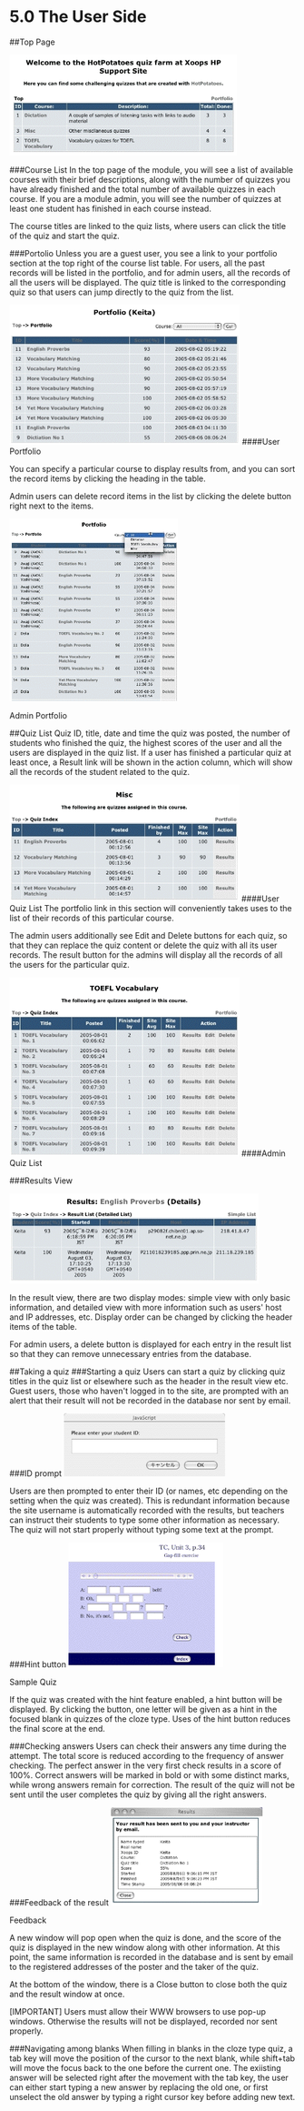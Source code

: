 # 5.0 The User Side

##Top Page

![](../assets/toppage.gif)

###Course List
In the top page of the module, you will see a list of available courses with their brief descriptions, along with the number of quizzes you have already finished and the total number of available quizzes in each course. If you are a module admin, you will see the number of quizzes at least one student has finished in each course instead.

The course titles are linked to the quiz lists, where users can click the title of the quiz and start the quiz.

###Portolio
Unless you are a guest user, you see a link to your portfolio section at the top right of the course list table. For users, all the past records will be listed in the portfolio, and for admin users, all the records of all the users will be displayed. The quiz title is linked to the corresponding quiz so that users can jump directly to the quiz from the list.

![](../assets/portfolio-user.gif)
####User Portfolio

You can specify a particular course to display results from, and you can sort the record items by clicking the heading in the table.

Admin users can delete record items in the list by clicking the delete button right next to the items.

![](../assets/portfolio-admin.gif)

Admin Portfolio

##Quiz List
Quiz ID, title, date and time the quiz was posted, the number of students who finished the quiz, the highest scores of the user and all the users are displayed in the quiz list. If a user has finished a particular quiz at least once, a Result link will be shown in the action column, which will show all the records of the student related to the quiz.

![](../assets/quizlist-user.gif)
####User Quiz List
The portfolio link in this section will conveniently takes uses to the list of their records of this particular course.

The admin users additionally see Edit and Delete buttons for each quiz, so that they can replace the quiz content or delete the quiz with all its user records. The result button for the admins will display all the records of all the users for the particular quiz.


![](../assets/quizlist-admin.gif)
####Admin Quiz List


###Results View

![](../assets/results.gif)

In the result view, there are two display modes: simple view with only basic information, and detailed view with more information such as users' host and IP addresses, etc. Display order can be changed by clicking the header items of the table.

For admin users, a delete button is displayed for each entry in the result list so that they can remove unnecessary entries from the database.

##Taking a quiz
###Starting a quiz
Users can start a quiz by clicking quiz titles in the quiz list or elsewhere such as the header in the result view etc. Guest users, those who haven't logged in to the site, are prompted with an alert that their result will not be recorded in the database nor sent by email.

###ID prompt
![](../assets/id-prompt.gif)

Users are then prompted to enter their ID (or names, etc depending on the setting when the quiz was created). This is redundant information because the site username is automatically recorded with the results, but teachers can instruct their students to type some other information as necessary. The quiz will not start properly without typing some text at the prompt.

###Hint button
![](../assets/samplequiz.gif)

Sample Quiz

If the quiz was created with the hint feature enabled, a hint button will be displayed. By clicking the button, one letter will be given as a hint in the focused blank in quizzes of the cloze type. Uses of the hint button reduces the final score at the end.

###Checking answers
Users can check their answers any time during the attempt. The total score is reduced according to the frequency of answer checking. The perfect answer in the very first check results in a score of 100%. Correct answers will be marked in bold or with some distinct marks, while wrong answers remain for correction. The result of the quiz will not be sent until the user completes the quiz by giving all the right answers.

###Feedback of the result
![](../assets/feedback.gif)

Feedback

A new window will pop open when the quiz is done, and the score of the quiz is displayed in the new window along with other information. At this point, the same information is recorded in the database and is sent by email to the registered addresses of the poster and the taker of the quiz.

At the bottom of the window, there is a Close button to close both the quiz and the result window at once.

[IMPORTANT] Users must allow their WWW browsers to use pop-up windows. Otherwise the results will not be displayed, recorded nor sent properly.

###Navigating among blanks
When filling in blanks in the cloze type quiz, a tab key will move the position of the cursor to the next blank, while shift+tab will move the focus back to the one before the current one. The exiisting answer will be selected right after the movement with the tab key, the user can either start typing a new answer by replacing the old one, or first unselect the old answer by typing a right cursor key before adding new text.
